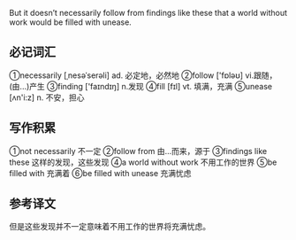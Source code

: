 But it doesn’t necessarily follow from findings like these that a world without work would be filled with unease.

## 必记词汇
①necessarily [ˌnesəˈserəli] 
ad. 必定地，必然地
②follow ['fɒləʊ] 
vi.跟随，(由...)产生
③finding ['faɪndɪŋ] 
n.发现
④fill [fɪl] 
vt. 填满，充满
⑤unease [ʌn'i:z] 
n. 不安，担心

## 写作积累
①not necessarily 
不一定
②follow from
由...而来，源于
③findings like these 
这样的发现，这些发现
④a world without work
不用工作的世界
⑤be filled with 
充满着
⑥be filled with unease
充满忧虑

## 参考译文
但是这些发现并不一定意味着不用工作的世界将充满忧虑。
